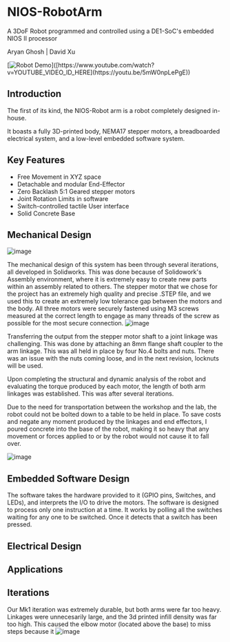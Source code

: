 # NIOS-RobotArm
A 3DoF Robot programmed and controlled using a DE1-SoC's embedded NIOS II processor

Aryan Ghosh | David Xu

[![Robot Demo]([https://img.youtube.com/vi/YOUTUBE_VIDEO_ID_HERE/0](https://youtu.be/5mW0npLePgE).jpg)]([https://www.youtube.com/watch?v=YOUTUBE_VIDEO_ID_HERE](https://youtu.be/5mW0npLePgE))


## Introduction 
The first of its kind, the NIOS-Robot arm is a robot completely designed in-house.

It boasts a fully 3D-printed body, NEMA17 stepper motors, a breadboarded electrical system, and a low-level embedded software system.

## Key Features
* Free Movement in XYZ space
* Detachable and modular End-Effector
* Zero Backlash 5:1 Geared stepper motors
* Joint Rotation Limits in software
* Switch-controlled tactile User interface
* Solid Concrete Base
  
## Mechanical Design
![image](https://github.com/Aryan-G4/NIOS-RobotArm/assets/119129454/cb1c69f7-cc6c-4223-818c-1b2c3625922a)

The mechanical design of this system has been through several iterations, all developed in Solidworks. This was done because of Solidowork's Assembly environment, where it is extremely easy to create new parts within an assembly related to others. 
The stepper motor that we chose for the project has an extremely high quality and precise .STEP file, and we used this to create an extremely low tolerance gap between the motors and the body.
All three motors were securely fastened using M3 screws measured at the correct length to engage as many threads of the screw as possible for the most secure connection.
![image](https://github.com/Aryan-G4/NIOS-RobotArm/assets/119129454/d5a2016d-7ab8-4708-9017-0cc0c67ca4a7)

Transferring the output from the stepper motor shaft to a joint linkage was challenging. This was done by attaching an 8mm flange shaft coupler to the arm linkage. This was all held in place by four No.4 bolts and nuts. There was an issue with the nuts coming loose, and in the next revision, locknuts will be used.

Upon completing the structural and dynamic analysis of the robot and evaluating the torque produced by each motor, the length of both arm linkages was established. This was after several iterations.

Due to the need for transportation between the workshop and the lab, the robot could not be bolted down to a table to be held in place. To save costs and negate any moment produced by the linkages and end effectors, I poured concrete into the base of the robot, making it so heavy that any movement or forces applied to or by the robot would not cause it to fall over. 

![image](https://github.com/Aryan-G4/NIOS-RobotArm/assets/119129454/76c4a5af-19eb-4e4e-9d2f-38868df38b38)

## Embedded Software Design
The software takes the hardware provided to it (GPIO pins, Switches, and LEDs), and interprets the I/O to drive the motors. The software is designed to process only one instruction at a time. It works by polling all the switches waiting for any one to be switched. Once it detects that a switch has been pressed. 

## Electrical Design

## Applications

## Iterations
Our Mk1 iteration was extremely durable, but both arms were far too heavy. Linkages were unnecesarily large, and the 3d printed infill density was far too high. This caused the elbow motor (located above the base) to miss steps because it 
![image](https://github.com/Aryan-G4/NIOS-RobotArm/assets/119129454/5b8bf70b-2a84-4dc7-8fc0-2c187afb9e42)
